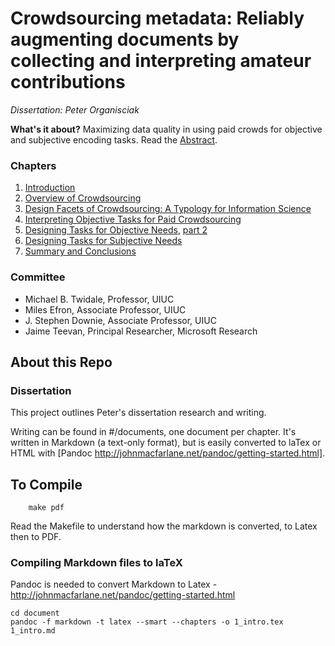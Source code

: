 # Crowdsourcing metadata: Reliably augmenting documents by collecting and interpreting amateur contributions

_Dissertation: Peter Organisciak_

**What's it about?**
Maximizing data quality in using paid crowds for objective and subjective encoding tasks. Read the [Abstract](document/0_abstract.md).

### Chapters

1. [Introduction](document/1_intro.md)
2. [Overview of Crowdsourcing](document/2_crowdsourcing.md)
3. [Design Facets of Crowdsourcing: A Typology for Information Science](document/3_typology.md)
4. [Interpreting Objective Tasks for Paid Crowdsourcing](document/4_posterior_objective.md)
5. [Designing Tasks for Objective Needs](document/5_design_objective.md), [part 2](document/5_5_ams-study.md)
6. [Designing Tasks for Subjective Needs](document/6_subjective.md)
7. [Summary and Conclusions](document/7_conclusions.md)

### Committee

- Michael B. Twidale, Professor, UIUC
- Miles Efron, Associate Professor, UIUC
- J. Stephen Downie, Associate Professor, UIUC
- Jaime Teevan, Principal Researcher, Microsoft Research


## About this Repo

### Dissertation

This project outlines Peter's dissertation research and writing.

Writing can be found in #/documents, one document per chapter. It's written in Markdown (a text-only format), but is easily converted to laTex or HTML with [Pandoc http://johnmacfarlane.net/pandoc/getting-started.html].


## To Compile

```
	make pdf
```

Read the Makefile to understand how the markdown is converted, to Latex then to PDF.

### Compiling Markdown files to laTeX

Pandoc is needed to convert Markdown to Latex
-http://johnmacfarlane.net/pandoc/getting-started.html

```
cd document
pandoc -f markdown -t latex --smart --chapters -o 1_intro.tex 1_intro.md
